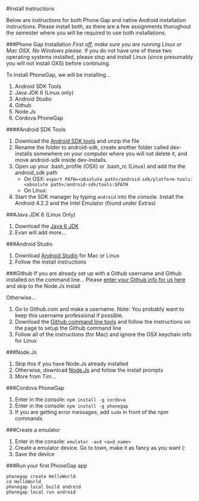 #Install Instructions

Below are instructions for both Phone Gap and native Android installation instructions. Please install both, as there are a few assignments thorughout the semester where you will be required to use both installations.

###Phone Gap Installation
_First off, make sure you are running Linux or Mac OSX. No Windows please._ If you do not have one of these two operating systems installed, please stop and install Linux (since presumably you will not install OXS) before continuing.

To install PhoneGap, we will be installing...

1. Android SDK Tools 
2. Java JDK 6 (Linux only)
3. Android Studio
4. Github
5. Node.Js
6. Cordova PhoneGap

####Android SDK Tools
1. Download the [Android SDK tools](http://developer.android.com/sdk/index.html) and unzip the file
2. Rename the folder to android-sdk, create another folder called dev-installs somewhere on your computer where you will not delete it, and move android-sdk inside dev-installs.
3. Open up your .bash_profile (OSX) or .bash_rc (Linux) and add the the android_sdk path
	* On OSX: `export PATH=<absolute path>/android-sdk/platform-tools:<absolute path>/android-sdk/tools:$PATH`
	* On Linux:
4. Start the SDK manager by typing `android` into the console. Install the Android 4.2.2 and the Intel Emulator (found under Extras)

###Java JDK 6 (Linux Only)
1. Download the [Java 6 JDK](http://www.oracle.com/technetwork/java/javase/downloads/index.html)
2. Evan will add more...

###Android Studio
1. Download [Android Studio](http://developer.android.com/sdk/installing/studio.html) for Mac or Linux
2. Follow the install instructions

###Github
If you are already set up with a Github username and Github installed on the command line...
Please [enter your Github info for us here](https://docs.google.com/forms/d/1ZsL6tvAlNkZu1AbBnvmJ4G7Yj_LOCbO0bjRS6SnXdIw/viewform) and skip to the Node.Js install

Otherwise...
1. Go to Github.com and make a username. Note: You probably want to keep this username professional if possible. 
2. Download the [Github command line tools](https://help.github.com/articles/set-up-git) and follow the instructions on the page to setup the Github command line
3. Follow all of the instructions (for Mac) and ignore the OSX keychain info for Linux

###Node.Js
1. Skip this if you have Node.Js already installed
2. Otherwise, download [Node.Js](http://nodejs.org/download/) and follow the install prompts
3. More from Tim...

###Cordova PhoneGap
1. Enter in the console: `npm install -g cordova`
2. Enter in the console: `npm install -g phonegap`
3. If you are getting error messages, add `sudo` in front of the npm commands

###Create a emulator
1. Enter in the console: `emulator -avd <avd_name>`
2. Create a emulator device. Go to town, make it as fancy as you want (:
3. Save the device

###Run your first PhoneGap app
```
phonegap create HelloWorld
cd HelloWorld
phonegap local build android
phonegap local run android
```
